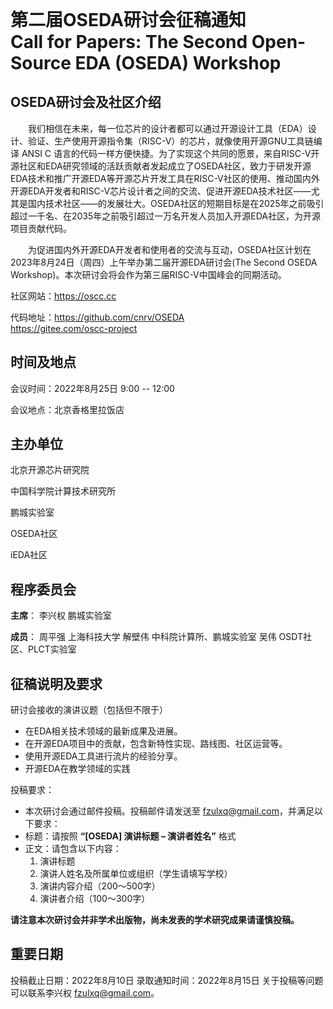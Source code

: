 <div>
    <h1>第二届OSEDA研讨会征稿通知</h1>
    <h1>Call for Papers: The Second Open-Source EDA (OSEDA) Workshop</h1>
</div>

<style lang="scss" scope>
    h1:nth-of-type(1) {
        margin: 0px auto;
    }
    h1:nth-of-type(2) {
        margin-top: 0px;
    }
</style>

## OSEDA研讨会及社区介绍

&emsp;&emsp;我们相信在未来，每一位芯片的设计者都可以通过开源设计工具（EDA）设计、验证、生产使用开源指令集（RISC-V）的芯片，就像使用开源GNU工具链编译 ANSI C 语言的代码一样方便快捷。为了实现这个共同的愿景，来自RISC-V开源社区和EDA研究领域的活跃贡献者发起成立了OSEDA社区，致力于研发开源EDA技术和推广开源EDA等开源芯片开发工具在RISC-V社区的使用、推动国内外开源EDA开发者和RISC-V芯片设计者之间的交流、促进开源EDA技术社区——尤其是国内技术社区——的发展壮大。OSEDA社区的短期目标是在2025年之前吸引超过一千名、在2035年之前吸引超过一万名开发人员加入开源EDA社区，为开源项目贡献代码。

&emsp;&emsp;为促进国内外开源EDA开发者和使用者的交流与互动，OSEDA社区计划在2023年8月24日（周四）上午举办第二届开源EDA研讨会(The Second OSEDA Workshop)。本次研讨会将会作为第三届RISC-V中国峰会的同期活动。

社区网站：https://oscc.cc

代码地址：https://github.com/cnrv/OSEDA
&emsp;&emsp;&emsp;&emsp;&emsp;https://gitee.com/oscc-project

## 时间及地点

会议时间：2022年8月25日 9:00 -- 12:00

会议地点：北京香格里拉饭店

## 主办单位

北京开源芯片研究院

中国科学院计算技术研究所

鹏城实验室

OSEDA社区

iEDA社区

## 程序委员会

**主席**：
李兴权 鹏城实验室

**成员**：
周平强 上海科技大学
解壁伟 中科院计算所、鹏城实验室
吴伟 OSDT社区、PLCT实验室

## 征稿说明及要求

研讨会接收的演讲议题（包括但不限于）

- 在EDA相关技术领域的最新成果及进展。
- 在开源EDA项目中的贡献，包含新特性实现、路线图、社区运营等。
- 使用开源EDA工具进行流片的经验分享。
- 开源EDA在教学领域的实践

投稿要求：

- 本次研讨会通过邮件投稿。投稿邮件请发送至 [fzulxq@gmail.com](fzulxq@gmail.com)，并满足以下要求：
- 标题：请按照 **“[OSEDA] 演讲标题 – 演讲者姓名”** 格式
- 正文：请包含以下内容：
    1. 演讲标题
    2. 演讲人姓名及所属单位或组织（学生请填写学校）
    3. 演讲内容介绍（200～500字）
    4. 演讲者介绍（100～300字）

**请注意本次研讨会并非学术出版物，尚未发表的学术研究成果请谨慎投稿。**

## 重要日期

投稿截止日期：2022年8月10日
录取通知时间：2022年8月15日
关于投稿等问题可以联系李兴权 [fzulxq@gmail.com](fzulxq@gmail.com)。
